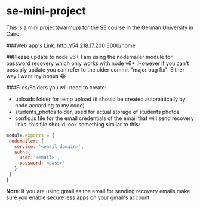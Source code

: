 # se-mini-project
This is a mini project(warmup) for the SE course in the German University in Cairo.

###Web app's Link: http://54.218.17.200:3000/home   

##Please update to node v6+
I am using the nodemailer module for password recovery which only works with node v6+
.However if you can't possibly update you can refer to the older commit "major bug fix". Either way I want my bonus :joy: 

###Files/Folders you will need to create:
- uploads folder for temp upload (it should be created automatically by node according to my code).
- students_photos folder, used for actual storage of students photos.
- config.js file for the email credentials of the email that will send recovery links.
 this file should look something similar to this:
 
 ```javascript
 module.exports = {
  nodemailer: {
    service: '<email_domain>',
    auth:{
      user:'<email>',
      password:'<pass>'
    }
  }
}
  ```
**Note**: If you are using gmail as the email for sending recovery emails make sure you enable secure less apps on your gmail's account.
